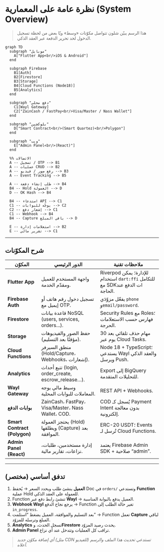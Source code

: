 # نظرة عامة على المعمارية (System Overview)

> هذا الرسم يبيّن شلون تتواصل مكوّنات «وسط» ويّا بعض من لحظة تسجيل الدخول لحد تحرير الدفعة عبر العقد الذكي.

```mermaid
graph TD
  subgraph "موبايل"
    A["Flutter App<br/>iOS & Android"]
  end

  subgraph Firebase
    B1[Auth]
    B2[Firestore]
    B3[Storage]
    B4[Cloud Functions (Node18)]
    B5[Analytics]
  end

  subgraph "دفع محلي"
    C1[Wayl Gateway]
    C2["ZainCash / FastPay<br/>Visa/Master / Nass Wallet"]
  end

  subgraph "بلوكچين"
    D["Smart Contract<br/>(Smart Quartez)<br/>Polygon"]
  end

  subgraph "ويب"
    E["Admin Panel<br/>(React)"]
  end

  %% الاتصالات
  A -- تسجيل / OTP --> B1
  A -- عمليات CRUD --> B2
  A -- رفع صور / فيديو --> B3
  A -- Event Tracking --> B5

  A -- طلب إنشاء دفعة --> B4
  B4 -- Hold العمولة --> D
  D -- OK Hash --> B4

  B4 -- استدعاء API --> C1
  C1 -- يوجّه للبوابات --> C2
  C2 -- إشعار دفع --> C1
  C1 -- Webhook --> B4
  B4 -- Capture باقي المبلغ --> D

  E -- استعلامات إدارة --> B2
  E -- تقرير مالي --> C1
```

---

## شرح المكوّنات

| المكوّن | الدور الرئيسي | ملاحظات تقنية |
| --- | --- | --- |
| **Flutter App** | واجهة المستخدم للعميل ومقدّم الخدمة. | Riverpod للإدارة؛ يمكن استخدام `dart:ffi` للتكامل مع SDKات الدفع عند الحاجة. |
| **Firebase Auth** | تسجيل دخول رقم هاتف أو إيميل مع OTP. | يفعّل مزوّدَي `phone` و`email/password`. |
| **Firestore** | قاعدة بيانات NoSQL (users, services, orders...). | Security Rules مع Roles؛ فهارس حسب الاستعلامات الحرجة. |
| **Storage** | حفظ الصور والفيديوهات (مؤقتًا بعد التسليم). | مهام حذف تلقائي بعد 30 يوم عبر Cloud Tasks. |
| **Cloud Functions** | منطق السيرفر (Hold/Capture، Webhooks، إشعارات). | Node 18 + TypeScript؛ يستدعي Wayl والعقد الذكي ويرسل Push. |
| **Analytics** | تتبع أحداث (login, order_create, escrow_release…). | Export إلى BigQuery للتحليلات المتقدمة. |
| **Wayl Gateway** | وسيط مالي يوجه المعاملات للبوابات المحلية. | REST API + Webhooks. |
| **بوابات الدفع** | ZainCash، FastPay، Visa/Master، Nass Wallet، COD. | COD يُسجل كـ Payment Intent بدون معالجة إلكترونية. |
| **Smart Contract (Polygon)** | يحتجز العمولة (Hold) ويطلقها (Capture) بعد الموافقة. | ERC-20 USDT؛ Events تُرسل لـ Cloud Functions. |
| **Admin Panel (React)** | إدارة مستخدمين، طلبات، نزاعات، تقارير مالية. | يعتمد Firebase Admin SDK + صلاحية “admin”. |

---

## تدفق أساسي (مختصر)

1. **العميل** ينشئ طلب ويحدد السعر → يُحفظ Doc في `orders/` وتستدعي **Function** عملية Hold للعمولة على العقد الذكي.
2. Function تنشئ رابط دفع عبر **Wayl** → العميل يدفع بالبوابة المناسبة.
3. **Webhook Wayl** يرجع نجاح الدفع → Function تغير حالة الطلب إلى `in_progress`.
4. بعد التسليم والموافقة، العميل يضغط “استلمت” → Function تعمل **Capture** لباقي المبلغ وترسله للمزوّد.
5. **Analytics** تسجل الحدث، و**Firestore** يحدث رصيد المزوّد.
6. **Admin Panel** تراقب كل العمليات وتتدخل عند أي نزاع.

> *أي إضافة مكوّن جديد (مثل CDN للفيديو) تستدعي تحديث هذا الملف والرسم أعلاه.*

